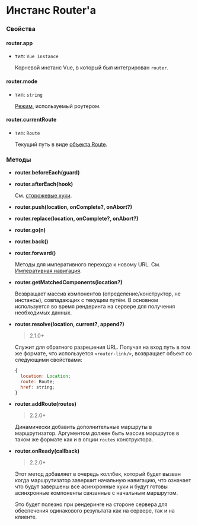 # Инстанс Router'а

### Свойства

#### router.app

- тип: `Vue instance`

  Корневой инстанс Vue, в который был интегрирован `router`.

#### router.mode

- тип: `string`

  [Режим](options.md#mode), используемый роутером.

#### router.currentRoute

- тип: `Route`

  Текущий путь в виде [объекта Route](route-object.md).

### Методы

- **router.beforeEach(guard)**
- **router.afterEach(hook)**

  См. [сторожевые хуки](../advanced/navigation-guards.md).


- **router.push(location, onComplete?, onAbort?)**
- **router.replace(location, onComplete?, onAbort?)**
- **router.go(n)**
- **router.back()**
- **router.forward()**

  Методы для императивного перехода к новому URL. См. [Императивная навигация](../essentials/navigation.md).

- **router.getMatchedComponents(location?)**

  Возвращает массив компонентов (определение/конструктор, не инстансы), совпадающих с текущим путём. В основном используется во время рендеринга на сервере для получения необходимых данных.

- **router.resolve(location, current?, append?)**

  > 2.1.0+

  Служит для обратного разрешения URL. Получая на вход путь в том же формате, что используется `<router-link/>`, возвращает объект со следующими свойствами:

  ``` js
  {
    location: Location;
    route: Route;
    href: string;
  }
  ```

- **router.addRoute(routes)**

  > 2.2.0+

  Динамически добавить дополнительные маршруты в маршрутизатор. Аргументом должен быть массив маршрутов в таком же формате как и в опции `routes` конструктора.

- **router.onReady(callback)**

  > 2.2.0+

  Этот метод добавляет в очередь коллбек, который будет вызван когда маршрутизатор завершит начальную навигацию, что означает что будут завершены все асинхронные хуки и будут готовы асинхронные компоненты связанные с начальным маршрутом.

  Это будет полезно при рендеринге на стороне сервера для обеспечения одинакового результата как на сервере, так и на клиенте.